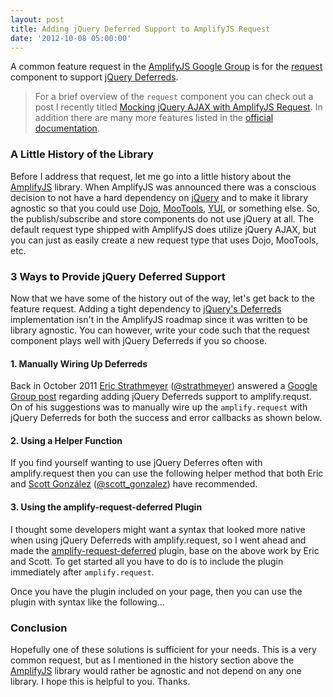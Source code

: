 ```yaml
---
layout: post
title: Adding jQuery Deferred Support to AmplifyJS Request
date: '2012-10-08 05:00:00'
---
```


A common feature request in the <a href="http://groups.google.com/group/amplifyjs" target="_blank">AmplifyJS Google Group</a> is for the <a href="http://amplifyjs.com/api/request/" target="_blank">request</a> component to support <a href="http://api.jquery.com/category/deferred-object/" target="_blank">jQuery Deferreds</a>. 

<blockquote>
For a brief overview of the <code>request</code> component you can check out a post I recently titled <a href="http://www.elijahmanor.com/2012/10/mocking-jquery-ajax-with-amplifyjs.html" target="_blank">Mocking jQuery AJAX with AmplifyJS Request</a>. In addition there are many more features listed in the <a href="http://amplifyjs.com/api/request/" target="_blank">official documentation</a>.</blockquote>

<h3>
A Little History of the Library</h3>

Before I address that request, let me go into a little history about the <a href="http://amplifyjs.com" target="_blank">AmplifyJS</a> library. When AmplifyJS was announced there was a conscious decision to not have a hard dependency on <a href="http://jquery.com" target="_blank">jQuery</a> and to make it library agnostic so that you could use <a href="http://dojotoolkit.org/" target="_blank">Dojo</a>, <a href="http://mootools.net/" target="_blank">MooTools</a>, <a href="http://yuilibrary.com/" target="_blank">YUI</a>, or something else. So, the publish/subscribe and store components do not use jQuery at all. The default request type shipped with AmplifyJS does utilize jQuery AJAX, but you can just as easily create a new request type that uses Dojo, MooTools, etc. 

<h3>
3 Ways to Provide jQuery Deferred Support</h3>

Now that we have some of the history out of the way, let's get back to the feature request. Adding a tight dependency to <a href="http://api.jquery.com/category/deferred-object/" target="_blank">jQuery's Deferreds</a> implementation isn't in the AmplifyJS roadmap since it was written to be library agnostic. You can however, write your code such that the request component plays well with jQuery Deferreds if you so choose. 

<h4>
1. Manually Wiring Up Deferreds</h4>

Back in October 2011 <a href="http://www.vawks.com/" target="_blank">Eric Strathmeyer</a> (<a href="http://twitter.com/strathmeyer">@strathmeyer</a>) answered a <a href="https://groups.google.com/forum/#!topic/amplifyjs/S-EU6vr5Eqw">Google Group post</a> regarding adding jQuery Deferreds support to amplify.requst. On of his suggestions was to manually wire up the <code>amplify.request</code> with jQuery Deferreds for both the success and error callbacks as shown below.

<script src="https://gist.github.com/3753729.js?file=manual.js"></script>
<h4>
2. Using a Helper Function</h4>

If you find yourself wanting to use jQuery Deferres often with amplify.request then you can use the following helper method that both Eric and <a href="http://scottgonzalez.com/" target="_blank">Scott González</a> (<a href="http://twitter.com/scott_gonzalez" target="_blank">@scott_gonzalez</a>) have recommended.

<script src="https://gist.github.com/3753729.js?file=helper.js"></script>
<h4>
3. Using the amplify-request-deferred Plugin</h4>

I thought some developers might want a syntax that looked more native when using jQuery Deferreds with amplify.request, so I went ahead and made the <a href="https://github.com/elijahmanor/amplify-request-deferred" target="_blank">amplify-request-deferred</a> plugin, base on the above work by Eric and Scott. To get started all you have to do is to include the plugin immediately after <code>amplify.request</code>. 

<script src="https://gist.github.com/3753729.js?file=plugin.html"></script>
Once you have the plugin included on your page, then you can use the plugin with syntax like the following...

<script src="https://gist.github.com/3753729.js?file=plugin.js"></script>
<h3>
Conclusion</h3>

Hopefully one of these solutions is sufficient for your needs. This is a very common request, but as I mentioned in the history section above the <a href="http://amplifyjs.com" target="_blank">AmplifyJS</a> library would rather be agnostic and not depend on any one library. I hope this is helpful to you. Thanks.
